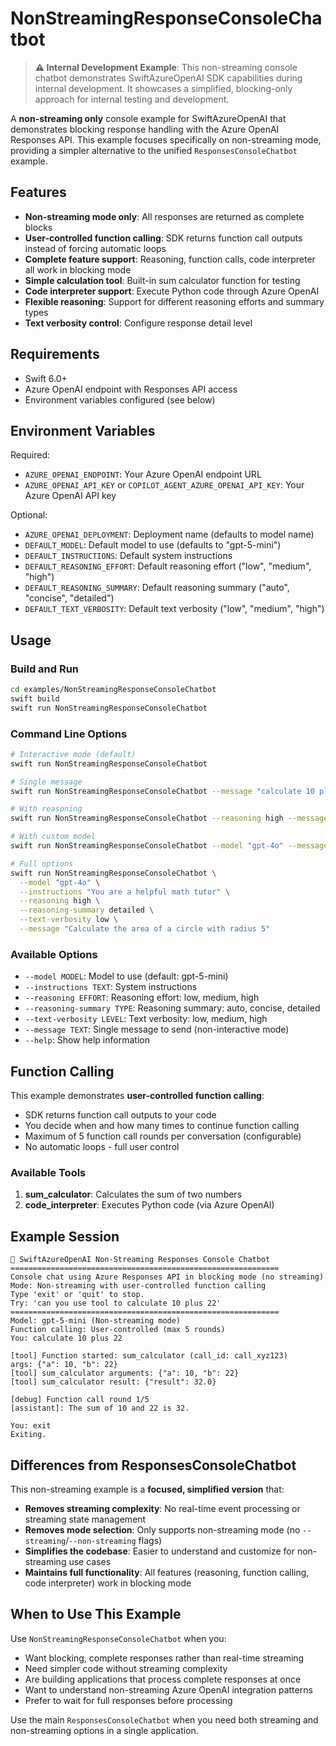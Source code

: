 # NonStreamingResponseConsoleChatbot

> **⚠️ Internal Development Example**: This non-streaming console chatbot demonstrates SwiftAzureOpenAI SDK capabilities during internal development. It showcases a simplified, blocking-only approach for internal testing and development.

A **non-streaming only** console example for SwiftAzureOpenAI that demonstrates blocking response handling with the Azure OpenAI Responses API. This example focuses specifically on non-streaming mode, providing a simpler alternative to the unified `ResponsesConsoleChatbot` example.

## Features

- **Non-streaming mode only**: All responses are returned as complete blocks
- **User-controlled function calling**: SDK returns function call outputs instead of forcing automatic loops
- **Complete feature support**: Reasoning, function calls, code interpreter all work in blocking mode
- **Simple calculation tool**: Built-in sum calculator function for testing
- **Code interpreter support**: Execute Python code through Azure OpenAI
- **Flexible reasoning**: Support for different reasoning efforts and summary types
- **Text verbosity control**: Configure response detail level

## Requirements

- Swift 6.0+
- Azure OpenAI endpoint with Responses API access
- Environment variables configured (see below)

## Environment Variables

Required:
- `AZURE_OPENAI_ENDPOINT`: Your Azure OpenAI endpoint URL
- `AZURE_OPENAI_API_KEY` or `COPILOT_AGENT_AZURE_OPENAI_API_KEY`: Your Azure OpenAI API key

Optional:
- `AZURE_OPENAI_DEPLOYMENT`: Deployment name (defaults to model name)
- `DEFAULT_MODEL`: Default model to use (defaults to "gpt-5-mini")
- `DEFAULT_INSTRUCTIONS`: Default system instructions
- `DEFAULT_REASONING_EFFORT`: Default reasoning effort ("low", "medium", "high")
- `DEFAULT_REASONING_SUMMARY`: Default reasoning summary ("auto", "concise", "detailed")
- `DEFAULT_TEXT_VERBOSITY`: Default text verbosity ("low", "medium", "high")

## Usage

### Build and Run

```bash
cd examples/NonStreamingResponseConsoleChatbot
swift build
swift run NonStreamingResponseConsoleChatbot
```

### Command Line Options

```bash
# Interactive mode (default)
swift run NonStreamingResponseConsoleChatbot

# Single message
swift run NonStreamingResponseConsoleChatbot --message "calculate 10 plus 22"

# With reasoning
swift run NonStreamingResponseConsoleChatbot --reasoning high --message "Explain quantum physics"

# With custom model
swift run NonStreamingResponseConsoleChatbot --model "gpt-4o" --message "Hello!"

# Full options
swift run NonStreamingResponseConsoleChatbot \
  --model "gpt-4o" \
  --instructions "You are a helpful math tutor" \
  --reasoning high \
  --reasoning-summary detailed \
  --text-verbosity low \
  --message "Calculate the area of a circle with radius 5"
```

### Available Options

- `--model MODEL`: Model to use (default: gpt-5-mini)
- `--instructions TEXT`: System instructions
- `--reasoning EFFORT`: Reasoning effort: low, medium, high
- `--reasoning-summary TYPE`: Reasoning summary: auto, concise, detailed
- `--text-verbosity LEVEL`: Text verbosity: low, medium, high
- `--message TEXT`: Single message to send (non-interactive mode)
- `--help`: Show help information

## Function Calling

This example demonstrates **user-controlled function calling**:

- SDK returns function call outputs to your code
- You decide when and how many times to continue function calling
- Maximum of 5 function call rounds per conversation (configurable)
- No automatic loops - full user control

### Available Tools

1. **sum_calculator**: Calculates the sum of two numbers
2. **code_interpreter**: Executes Python code (via Azure OpenAI)

## Example Session

```
🤖 SwiftAzureOpenAI Non-Streaming Responses Console Chatbot
============================================================
Console chat using Azure Responses API in blocking mode (no streaming)
Mode: Non-streaming with user-controlled function calling
Type 'exit' or 'quit' to stop.
Try: 'can you use tool to calculate 10 plus 22'
============================================================
Model: gpt-5-mini (Non-streaming mode)
Function calling: User-controlled (max 5 rounds)
You: calculate 10 plus 22

[tool] Function started: sum_calculator (call_id: call_xyz123)
args: {"a": 10, "b": 22}
[tool] sum_calculator arguments: {"a": 10, "b": 22}
[tool] sum_calculator result: {"result": 32.0}

[debug] Function call round 1/5
[assistant]: The sum of 10 and 22 is 32.

You: exit
Exiting.
```

## Differences from ResponsesConsoleChatbot

This non-streaming example is a **focused, simplified version** that:

- **Removes streaming complexity**: No real-time event processing or streaming state management
- **Removes mode selection**: Only supports non-streaming mode (no `--streaming`/`--non-streaming` flags)
- **Simplifies the codebase**: Easier to understand and customize for non-streaming use cases
- **Maintains full functionality**: All features (reasoning, function calling, code interpreter) work in blocking mode

## When to Use This Example

Use `NonStreamingResponseConsoleChatbot` when you:

- Want blocking, complete responses rather than real-time streaming
- Need simpler code without streaming complexity
- Are building applications that process complete responses at once
- Want to understand non-streaming Azure OpenAI integration patterns
- Prefer to wait for full responses before processing

Use the main `ResponsesConsoleChatbot` when you need both streaming and non-streaming options in a single application.